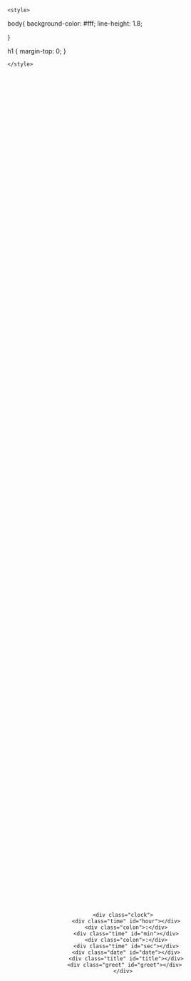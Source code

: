 <!-- original : https://codepen.io/SeanNorton/pen/LWBXQL -->
<!DOCTYPE html>
<html lang="en">
<head>
    <meta charset="UTF-8">
    <meta name="viewport" content="width=device-width, initial-scale=1.0">
    <title>Calendar</title>

    <style>
body{
    background-color: #fff;
    line-height: 1.8;

}

h1 {
    margin-top: 0;
}

    </style>
</head>
<body>
    <link href="https://fonts.googleapis.com/css?family=Roboto" rel="stylesheet">

<div class="full-table">
  <div class="table-cell">
    
      <div class="clock">
        <div class="time" id="hour"></div>
        <div class="colon">:</div>
        <div class="time" id="min"></div>
        <div class="colon">:</div>
        <div class="time" id="sec"></div>
        <div class="date" id="date"></div>
        <div class="title" id="title"></div>
       <div class="greet" id="greet"></div>
      </div>
  
  </div> 
  </div>

<style>
    
.full-table {
    display: table;
    height: 100%;
    width: 100%;
}

.table-cell {
    display: table-cell;
    vertical-align: middle;
    text-align: center;
}

.card:hover {
    margin-top: 0px;
    box-shadow: none;
}

.clock {
    display: inline-block;
    font-family: 'Roboto', normal;
    font-weight: bold;
    font-size: 1.2em;
    line-height: 1.5em;
    /* padding-left: 20px; */
}

.time {
    display: inline-block;
    min-width: 25px;
    font-size: 1.5em;
}

.colon {
    font-size: 1.2em;
    display: inline-block;
}

.date {
    display: block;
    min-width: 162px;
    /* padding-right: 30px; */
    /* border-right: 2px solid #295C7B; */
    font-family: 'Roboto', sans-serif;
    font-weight: 400;
    font-size: 1em;
    line-height: 1.9em;
}
.greet{
    
    min-width: 162px;
    /* padding-right: 30px; */
    font-family: 'Roboto', sans-serif;
    font-size: 0.9em;
    font-style: bold;
    font-weight: 500;
    line-height: 1.3em;
    color: #424242;
}
.title{
    font-family: 'Roboto', sans-serif;
    font-weight: 400;
    font-size: 0.95em;
    font-style: regular;
    text-decoration: underline #636363;
   
}

</style>

<script>

    function date() {
var today = new Date();
const options = { weekday: 'long', year: 'numeric', month: '2-digit', day: '2-digit' };
document.getElementById('date').innerHTML =
today.toLocaleDateString('de-DE', options);
}

function clock() {
var today = new Date();
var hour = zeros(today.getHours());
var minutes = zeros(today.getMinutes());
var seconds = zeros(today.getSeconds());

{}
hrs = today.getHours();
if (hrs < 7)
        greet = 'Schon wach!?';
    else if (hrs >= 7 && hrs < 12)
        greet = 'Guten Morgen!';
    else if (hrs >= 12 && hrs < 16)
        greet = 'Schon Alles eingetragen?';
    else if (hrs >= 16 && hrs < 19)
        greet = 'Schon Klavier gespielt?';
    else if (hrs >=19 && hrs < 21)
        greet = 'Alles erledigt?'
    else if (hrs >= 21 && hrs <= 24)
        greet = 'Gute Nacht!';
title = 'Current tasks:'
// console.log(today.toLocaleTimeString());
document.getElementById('title').innerHTML = title;
document.getElementById('greet').innerHTML = greet;
document.getElementById('hour').innerHTML = hour;
document.getElementById('min').innerHTML = minutes;
document.getElementById('sec').innerHTML = seconds;
}

// adds zero infront of single digit number
function zeros(num) {
if (num < 10) {
    num = '0' + num
};
return num;
}

function dateTime() {
date();
clock();
setTimeout(dateTime, 500);
}

dateTime()
// END
</script>

</html>
